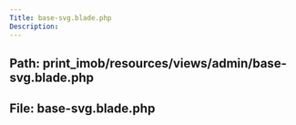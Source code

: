 ```yaml
---
Title: base-svg.blade.php
Description:
---
```


## Path: print_imob/resources/views/admin/base-svg.blade.php
## File: base-svg.blade.php
